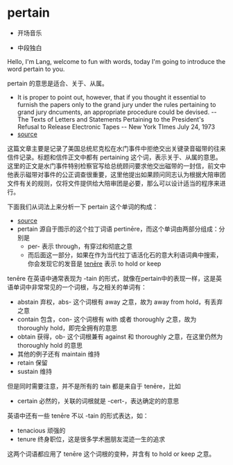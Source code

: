 # pertain

- 开场音乐

- 中段独白

Hello, I'm Lang, welcome to fun with words, today I'm going to introduce the word pertain to you.

pertain 的意思是适合、关于、从属。

- It is proper to point out, however, that if you thought it essential to furnish the papers only to the grand jury under the rules pertaining to grand jury dncuments, an appropriate  procedure could be devised.   -- The Texts of Letters and Statements Pertaining to the President's Refusal to Release Electronic Tapes  -- New York TImes July 24, 1973
- [source](https://www.nytimes.com/1973/07/24/archives/the-texts-of-letters-and-statements-pertaining-to-the-presidents.html?searchResultPosition=3)

这篇文章主要是记录了美国总统尼克松在水门事件中拒绝交出关键录音磁带的往来信件记录。标题和信件正文中都有 pertaining 这个词，表示关于、从属的意思。这里的正文是水门事件特别检察官写给总统顾问要求他交出磁带的一封信，前文中他表示磁带对事件的公正调查很重要，这里他提出如果顾问同志认为根据大陪审团文件有关的规则，仅将文件提供给大陪审团是必要，那么可以设计适当的程序来进行。

下面我们从词法上来分析一下 pertain 这个单词的构成：

- [source](https://www.merriam-webster.com/dictionary/pertain#note-1)
- pertain 源自于图示的这个拉丁词语 pertinēre，而这个单词由两部分组成：分别是
  - per- 表示 through，有穿过和彻底之意
  - 而后面这一部分，如果在作为当代拉丁语活化石的意大利语词典中搜索，你会发现它的发音是 [tenēre](https://www.collinsdictionary.com/dictionary/italian-english/tenere) 表示 to hold or keep

tenēre 在英语中通常表现为 -tain 的形式，就像在pertain中的表现一样，这是英语单词中非常常见的一个词根，与之相关的单词有：

- abstain 弃权，abs- 这个词根有 away 之意，故为 away from hold，有丢弃之意
- contain 包含，con- 这个词根有 with 或者 thoroughly 之意，故为 thoroughly hold，即完全拥有的意思
- obtain 获得，ob- 这个词根兼有 against 和 thoroughly 之意，在这里仍然为 thoroughly hold 的意思
- 其他的例子还有 maintain 维持
- retain 保留
- sustain 维持

但是同时需要注意，并不是所有的 tain 都是来自于 tenēre，比如

- certain 必然的，关联的词根就是 -cert-，表达确定的的意思

英语中还有一些 tenēre 不以 -tain 的形式表达，如：

- tenacious 顽强的
- tenure 终身职位，这是很多学术圈朋友混迹一生的追求

这两个词语都应用了 tenēre 这个词根的变种，并含有 to hold or keep 之意。
